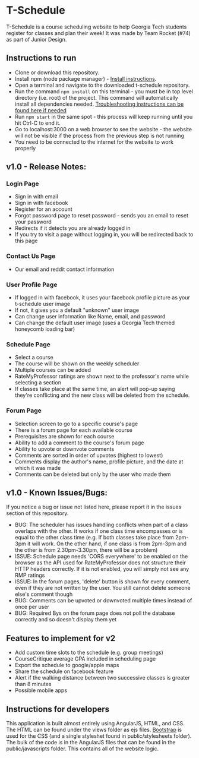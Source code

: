 # T-Schedule

T-Schedule is a course scheduling website to help Georgia Tech students register for classes and plan their week! It was made by Team Rocket (#74) as part of Junior Design.

## Instructions to run

* Clone or download this repository.
* Install npm (node package manager) - [Install instructions](https://nodejs.org/en/download/).
* Open a terminal and navigate to the downloaded t-schedule repository.
* Run the command `npm install` on this terminal - you must be in top level directory (i.e. root) of the project. This command will automatically install all dependencies needed. [Troubleshooting instructions can be found here if needed](https://github.com/npm/npm/wiki/Troubleshooting)
* Run `npm start` in the same spot - this process will keep running until you hit Ctrl-C to end it.
* Go to localhost:3000 on a web browser to see the website - the website will not be visible if the process from the previous step is not running
* You need to be connected to the internet for the website to work properly

## v1.0 - Release Notes:

### Login Page
* Sign in with email
* Sign in with facebook
* Register for an account
* Forgot password page to reset password - sends you an email to reset your password
* Redirects if it detects you are already logged in
* If you try to visit a page without logging in, you will be redirected back to this page

### Contact Us Page
* Our email and reddit contact information

### User Profile Page
* If logged in with facebook, it uses your facebook profile picture as your t-schedule user image
* If not, it gives you a default "unknown" user image
* Can change user information like Name, email, and password
* Can change the default user image (uses a Georgia Tech themed honeycomb loading bar)

### Schedule Page
* Select a course
* The course will be shown on the weekly scheduler
* Multiple courses can be added
* RateMyProfessor ratings are shown next to the professor's name while selecting a section
* If classes take place at the same time, an alert will pop-up saying they're conflicting and the new class will be deleted from the schedule.

### Forum Page
* Selection screen to go to a specific course's page
* There is a forum page for each available course
* Prerequisites are shown for each course
* Ability to add a comment to the course's forum page
* Ability to upvote or downvote comments
* Comments are sorted in order of upvotes (highest to lowest)
* Comments display the author's name, profile picture, and the date at which it was made
* Comments can be deleted but only by the user who made them

## v1.0 - Known Issues/Bugs:

If you notice a bug or issue not listed here, please report it in the issues section of this repository.

* BUG: The scheduler has issues handling conflicts when part of a class overlaps with the other. It works if one class time encompasses or is equal to the other class time (e.g. If both classes take place from 2pm-3pm it will work. On the other hand, if one class is from 2pm-3pm and the other is from 2.30pm-3.30pm, there will be a problem)
* ISSUE: Schedule page needs 'CORS everywhere' to be enabled on the browser as the API used for RateMyProfessor does not structure their HTTP headers correctly. If it is not enabled, you will simply not see any RMP ratings
* ISSUE: In the forum pages, 'delete' button is shown for every comment, even if they are not written by the user. You still cannot delete someone else's comment though
* BUG: Comments can be upvoted or downvoted multiple times instead of once per user
* BUG: Required Bys on the forum page does not poll the database correctly and so doesn't display them yet

## Features to implement for v2
* Add custom time slots to the schedule (e.g. group meetings)
* CourseCritique average GPA included in scheduling page
* Export the schedule to google/apple maps 
* Share the schedule on facebook feature
* Alert if the walking distance between two successive classes is greater than 8 minutes
* Possible mobile apps

## Instructions for developers
This application is built almost entirely using AngularJS, HTML, and CSS. The HTML can be found under the views folder as ejs files. [Bootstrap](http://getbootstrap.com/) is used for the CSS (and a single styleshet found in public/stylesheets folder). The bulk of the code is in the AngularJS files that can be found in the public/javascripts folder. This contains all of the website logic. 
